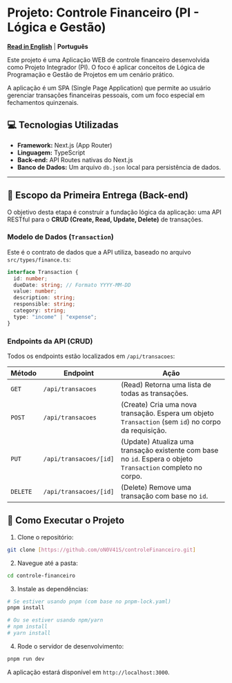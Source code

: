 # Projeto: Controle Financeiro (PI - Lógica e Gestão)

**[Read in English](README-en.md)** | **Português**

Este projeto é uma Aplicação WEB de controle financeiro desenvolvida como Projeto Integrador (PI). O foco é aplicar conceitos de Lógica de Programação e Gestão de Projetos em um cenário prático.

A aplicação é um SPA (Single Page Application) que permite ao usuário gerenciar transações financeiras pessoais, com um foco especial em fechamentos quinzenais.

## 💻 Tecnologias Utilizadas

- **Framework:** Next.js (App Router)
- **Linguagem:** TypeScript
- **Back-end:** API Routes nativas do Next.js
- **Banco de Dados:** Um arquivo `db.json` local para persistência de dados.

---

## 🎯 Escopo da Primeira Entrega (Back-end)

O objetivo desta etapa é construir a fundação lógica da aplicação: uma API RESTful para o **CRUD (Create, Read, Update, Delete)** de transações.

### Modelo de Dados (`Transaction`)

Este é o contrato de dados que a API utiliza, baseado no arquivo `src/types/finance.ts`:

```typescript
interface Transaction {
  id: number;
  dueDate: string; // Formato YYYY-MM-DD
  value: number;
  description: string;
  responsible: string;
  category: string;
  type: "income" | "expense";
}
```

### Endpoints da API (CRUD)

Todos os endpoints estão localizados em `/api/transacoes`:

| Método   | Endpoint               | Ação                                                                                                         |
| -------- | ---------------------- | ------------------------------------------------------------------------------------------------------------ |
| `GET`    | `/api/transacoes`      | (Read) Retorna uma lista de todas as transações.                                                             |
| `POST`   | `/api/transacoes`      | (Create) Cria uma nova transação. Espera um objeto `Transaction` (sem `id`) no corpo da requisição.          |
| `PUT`    | `/api/transacoes/[id]` | (Update) Atualiza uma transação existente com base no `id`. Espera o objeto `Transaction` completo no corpo. |
| `DELETE` | `/api/transacoes/[id]` | (Delete) Remove uma transação com base no `id`.                                                              |

## 🚀 Como Executar o Projeto

1. Clone o repositório:

```bash
git clone [https://github.com/oN0V41S/controleFinanceiro.git]
```

2. Navegue até a pasta:

```bash
cd controle-financeiro
```

3. Instale as dependências:

```bash
# Se estiver usando pnpm (com base no pnpm-lock.yaml)
pnpm install

# Ou se estiver usando npm/yarn
# npm install
# yarn install
```

4. Rode o servidor de desenvolvimento:

```bash
pnpm run dev
```

A aplicação estará disponível em `http://localhost:3000`.
